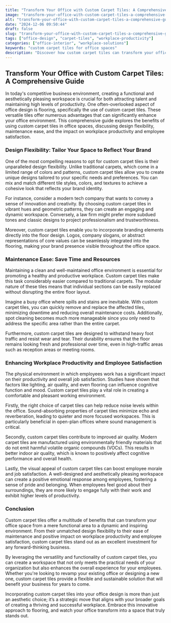 ```yaml
---
title: "Transform Your Office with Custom Carpet Tiles: A Comprehensive Guide"
image: "transform-your-office-with-custom-carpet-tiles-a-comprehensive-guide.png"
alt: "transform-your-office-with-custom-carpet-tiles-a-comprehensive-guide"
date: "2024-12-06 09:50:44"
draft: false
slug: "transform-your-office-with-custom-carpet-tiles-a-comprehensive-guide"
tags: ["office-design", "carpet-tiles", "workplace-productivity"]
categories: ["office-interior", "workplace-solutions"]
keywords: "custom carpet tiles for office spaces"
description: "Discover how custom carpet tiles can transform your office space by offering design flexibility, easy maintenance, and enhancing workplace productivity and employee satisfaction."
---
```


## Transform Your Office with Custom Carpet Tiles: A Comprehensive Guide

In today's competitive business environment, creating a functional and aesthetically pleasing workspace is crucial for both attracting talent and maintaining high levels of productivity. One often-overlooked aspect of office design is flooring, specifically the use of custom carpet tiles. These versatile tiles offer numerous advantages that can significantly enhance your office environment. This comprehensive guide explores the benefits of using custom carpet tiles in office spaces, discussing design flexibility, maintenance ease, and the impact on workplace productivity and employee satisfaction.

### Design Flexibility: Tailor Your Space to Reflect Your Brand

One of the most compelling reasons to opt for custom carpet tiles is their unparalleled design flexibility. Unlike traditional carpets, which come in a limited range of colors and patterns, custom carpet tiles allow you to create unique designs tailored to your specific needs and preferences. You can mix and match different tile styles, colors, and textures to achieve a cohesive look that reflects your brand identity.

For instance, consider a modern tech company that wants to convey a sense of innovation and creativity. By choosing custom carpet tiles in vibrant hues and geometric patterns, they can create an engaging and dynamic workspace. Conversely, a law firm might prefer more subdued tones and classic designs to project professionalism and trustworthiness.

Moreover, custom carpet tiles enable you to incorporate branding elements directly into the floor design. Logos, company slogans, or abstract representations of core values can be seamlessly integrated into the flooring, making your brand presence visible throughout the office space.

### Maintenance Ease: Save Time and Resources

Maintaining a clean and well-maintained office environment is essential for promoting a healthy and productive workplace. Custom carpet tiles make this task considerably easier compared to traditional carpets. The modular nature of these tiles means that individual sections can be easily replaced without disrupting the entire floor layout.

Imagine a busy office where spills and stains are inevitable. With custom carpet tiles, you can quickly remove and replace the affected tiles, minimizing downtime and reducing overall maintenance costs. Additionally, spot cleaning becomes much more manageable since you only need to address the specific area rather than the entire carpet.

Furthermore, custom carpet tiles are designed to withstand heavy foot traffic and resist wear and tear. Their durability ensures that the floor remains looking fresh and professional over time, even in high-traffic areas such as reception areas or meeting rooms.

### Enhancing Workplace Productivity and Employee Satisfaction

The physical environment in which employees work has a significant impact on their productivity and overall job satisfaction. Studies have shown that factors like lighting, air quality, and even flooring can influence cognitive function and mood. Custom carpet tiles play a vital role in creating a comfortable and pleasant working environment.

Firstly, the right choice of carpet tiles can help reduce noise levels within the office. Sound-absorbing properties of carpet tiles minimize echo and reverberation, leading to quieter and more focused workspaces. This is particularly beneficial in open-plan offices where sound management is critical.

Secondly, custom carpet tiles contribute to improved air quality. Modern carpet tiles are manufactured using environmentally friendly materials that do not emit harmful volatile organic compounds (VOCs). This results in better indoor air quality, which is known to positively affect cognitive performance and overall health.

Lastly, the visual appeal of custom carpet tiles can boost employee morale and job satisfaction. A well-designed and aesthetically pleasing workspace can create a positive emotional response among employees, fostering a sense of pride and belonging. When employees feel good about their surroundings, they are more likely to engage fully with their work and exhibit higher levels of productivity.

### Conclusion

Custom carpet tiles offer a multitude of benefits that can transform your office space from a mere functional area to a dynamic and inspiring environment. From their unmatched design flexibility to their ease of maintenance and positive impact on workplace productivity and employee satisfaction, custom carpet tiles stand out as an excellent investment for any forward-thinking business.

By leveraging the versatility and functionality of custom carpet tiles, you can create a workspace that not only meets the practical needs of your organization but also enhances the overall experience for your employees. Whether you're looking to revamp your existing office or designing a new one, custom carpet tiles provide a flexible and sustainable solution that will benefit your business for years to come.

Incorporating custom carpet tiles into your office design is more than just an aesthetic choice; it’s a strategic move that aligns with your broader goals of creating a thriving and successful workplace. Embrace this innovative approach to flooring, and watch your office transform into a space that truly stands out.